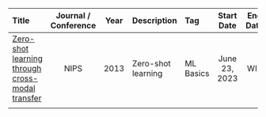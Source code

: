 |Title|Journal / Conference|Year|Description|Tag|Start Date|End Date|
|:----|:------------------:|:--:|:----------|:--|:--------:|:------:|
|[Zero-shot learning through cross-modal transfer](https://github.com/JoonHyeok-hozy-Kim/ai_paper_study/blob/main/notes/zero-shot_learning.md)|NIPS|2013|Zero-shot learning|ML Basics|June 23, 2023|WIP|
|[]()|||||||
